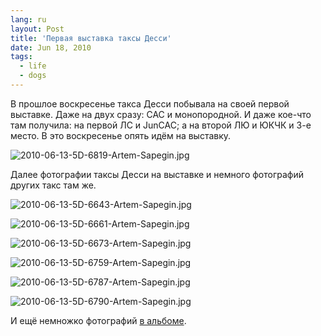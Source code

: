 ```yaml
---
lang: ru
layout: Post
title: 'Первая выставка таксы Десси'
date: Jun 18, 2010
tags:
  - life
  - dogs
---
```


В прошлое воскресенье такса Десси побывала на своей первой выставке. Даже на двух сразу: CAC и монопородной. И даже кое-что там получила: на первой ЛС и JunCAC; а на второй ЛЮ и ЮКЧК и 3-е место. В это воскресенье опять идём на выставку.

![2010-06-13-5D-6819-Artem-Sapegin.jpg](upload://2010-06-13-5D-6819-Artem-Sapegin.jpg)

Далее фотографии таксы Десси на выставке и немного фотографий других такс там же.

<!--more-->

![2010-06-13-5D-6643-Artem-Sapegin.jpg](upload://2010-06-13-5D-6643-Artem-Sapegin.jpg)

![2010-06-13-5D-6661-Artem-Sapegin.jpg](upload://2010-06-13-5D-6661-Artem-Sapegin.jpg)

![2010-06-13-5D-6673-Artem-Sapegin.jpg](upload://2010-06-13-5D-6673-Artem-Sapegin.jpg)

![2010-06-13-5D-6759-Artem-Sapegin.jpg](upload://2010-06-13-5D-6759-Artem-Sapegin.jpg)

![2010-06-13-5D-6787-Artem-Sapegin.jpg](upload://2010-06-13-5D-6787-Artem-Sapegin.jpg)

![2010-06-13-5D-6790-Artem-Sapegin.jpg](upload://2010-06-13-5D-6790-Artem-Sapegin.jpg)

И ещё немножко фотографий [в альбоме](http://foto.mail.ru/mail/artem-sapegin/7/).
